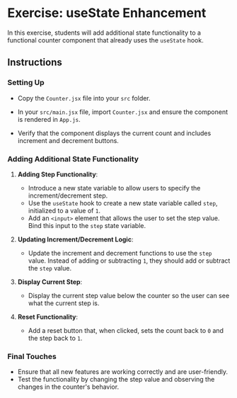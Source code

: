 # Exercise: useState Enhancement

In this exercise, students will add additional state functionality to a functional counter component that already uses the `useState` hook.

## Instructions

### Setting Up

- Copy the `Counter.jsx` file into your `src` folder.

- In your `src/main.jsx` file, import `Counter.jsx` and ensure the component is rendered in `App.js`.

- Verify that the component displays the current count and includes increment and decrement buttons.

### Adding Additional State Functionality

1. **Adding Step Functionality**:
   - Introduce a new state variable to allow users to specify the increment/decrement step. 
   - Use the `useState` hook to create a new state variable called `step`, initialized to a value of `1`.
   - Add an `<input>` element that allows the user to set the step value. Bind this input to the `step` state variable.

2. **Updating Increment/Decrement Logic**:
   - Update the increment and decrement functions to use the `step` value. Instead of adding or subtracting `1`, they should add or subtract the `step` value.

3. **Display Current Step**:
   - Display the current step value below the counter so the user can see what the current step is.

4. **Reset Functionality**:
   - Add a reset button that, when clicked, sets the count back to `0` and the step back to `1`.

### Final Touches

- Ensure that all new features are working correctly and are user-friendly.
- Test the functionality by changing the step value and observing the changes in the counter's behavior.
